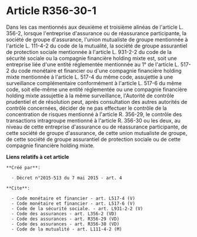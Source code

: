 # Article R356-30-1

Dans les cas mentionnés aux deuxième et troisième alinéas de l'article L. 356-2, lorsque l'entreprise d'assurance ou de
réassurance participante, la société de groupe d'assurance, l'union mutualiste de groupe mentionnée à l'article L. 111-4-2 du
code de la mutualité, la société de groupe assurantiel de protection sociale mentionnée à l'article L. 931-2-2 du code de la
sécurité sociale ou la compagnie financière holding mixte est, soit une entreprise liée d'une entité réglementée mentionnée
au   1° de l'article L. 517-2 du code monétaire et financier ou d'une compagnie financière holding mixte mentionnée à
l'article L. 517-4 du même code, assujettie à une surveillance complémentaire conformément à l'article L. 517-6 du même code,
soit elle-même une entité réglementée ou une compagnie financière holding mixte assujettie à la même surveillance, l'Autorité
de contrôle prudentiel et de résolution peut, après consultation des autres autorités de contrôle concernées, décider de ne
pas effectuer le contrôle de la concentration de risques mentionné à l'article R. 356-29, le contrôle des transactions
intragroupe mentionné à l'article R. 356-30 ou les deux, au niveau de cette entreprise d'assurance ou de réassurance
participante, de cette société de groupe d'assurance, de cette union mutualiste de groupe, de cette société de groupe
assurantiel de protection sociale ou de cette compagnie financière holding mixte.

**Liens relatifs à cet article**

	**Créé par**:

	  - Décret n°2015-513 du 7 mai 2015 - art. 4

	**Cite**:

	  - Code monétaire et financier - art. L517-4 (V)
	  - Code monétaire et financier - art. L517-6 (V)
	  - Code de la sécurité sociale. - art. L931-2-2 (V)
	  - Code des assurances - art. L356-2 (VD)
	  - Code des assurances - art. R356-29 (VD)
	  - Code des assurances - art. R356-30 (VD)
	  - Code de la mutualité - art. L111-4-2 (M)
